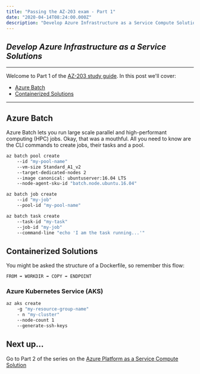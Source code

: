```yaml
---
title: "Passing the AZ-203 exam - Part 1"
date: "2020-04-14T08:24:00.000Z"
description: "Develop Azure Infrastructure as a Service Compute Solution - Study Guide"
---
```

## *Develop Azure Infrastructure as a Service Solutions*
---

 Welcome to Part 1 of the [AZ-203 study guide](../passing-az-203-exam/). In this post we'll cover:

- [Azure Batch](#azure-batch)
- [Containerized Solutions](#containerized-solutions)
---

## Azure Batch

Azure Batch lets you run large scale parallel and high-performant computing (HPC) jobs. Okay, that was a mouthful. All you need to know are the CLI commands to create jobs, their tasks and a pool.

``` bash
az batch pool create 
    --id "my-pool-name" 
    --vm-size Standard_A1_v2 
    --target-dedicated-nodes 2
    --image canonical: ubuntuserver:16.04 LTS
    --node-agent-sku-id "batch.node.ubuntu.16.04"
```

``` bash
az batch job create 
    --id "my-job"                          
    --pool-id "my-pool-name"
```

``` bash
az batch task create 
    --task-id "my-task"
    --job-id "my-job"
    --command-line "echo 'I am the task running...'"
```

## Containerized Solutions

You might be asked the structure of a Dockerfile, so remember this flow: 

` FROM ➡️ WORKDIR ➡️ COPY ➡️ ENDPOINT `

### Azure Kubernetes Service (AKS)

```bash
az aks create 
    -g "my-resource-group-name"
    - n "my-cluster"
    --node-count 1
    --generate-ssh-keys
```

## Next up...

Go to Part 2 of the series on the [Azure Platform as a Service Compute Solution](../passing-az-203-p2-azure-platform-as-service-compute)